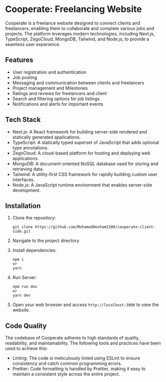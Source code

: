 # Cooperate: Freelancing Website

Cooperate is a freelance website designed to connect clients and freelancers, enabling them to collaborate and complete various jobs and projects. The platform leverages modern technologies, including Next.js, TypeScript, ZegoCloud, MongoDB, Tailwind, and Node.js, to provide a seamless user experience.

## Features

- User registration and authentication
- Job posting
- Messaging and communication between clients and freelancers
- Project management and Milestones
- Ratings and reviews for freelancers and client
- Search and filtering options for job listings
- Notifications and alerts for important events

## Tech Stack

- Next.js: A React framework for building server-side rendered and statically generated applications.
- TypeScript: A statically typed superset of JavaScript that adds optional type annotations.
- ZegoCloud: A cloud-based platform for hosting and deploying web applications.
- MongoDB: A document-oriented NoSQL database used for storing and retrieving data.
- Tailwind: A utility-first CSS framework for rapidly building custom user interfaces.
- Node.js: A JavaScript runtime environment that enables server-side development.

## Installation

1. Clone the repository:
   
   ```
   git clone https://github.com/MohamedHesham2106/cooperate-client-side.git
   ```
2. Navigate to the project directory
3. Install dependencies:
   ```
   npm i
   or
   yarn 
   ```
4. Run Server:
   ```
   npm run dev
   or
   yarn dev
   ```
5. Open your web browser and access `http://localhost:3000` to view the website.

## Code Quality

  The codebase of Cooperate adheres to high standards of quality, readability, and maintainability. The following tools and practices have been used to achieve this:
  
  - Linting: The code is meticulously linted using ESLint to ensure consistency and catch common programming errors.
  - Prettier: Code formatting is handled by Prettier, making it easy to maintain a consistent style across the entire project.


